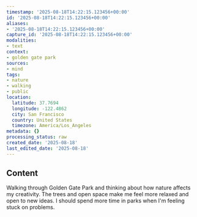 ```yaml
---
timestamp: '2025-08-18T14:22:15.123456+00:00'
id: '2025-08-18T14:22:15.123456+00:00'
aliases:
- '2025-08-18T14:22:15.123456+00:00'
capture_id: '2025-08-18T14:22:15.123456+00:00'
modalities:
- text
context:
- golden gate park
sources:
- mind
tags:
- nature
- walking
- public
location:
  latitude: 37.7694
  longitude: -122.4862
  city: San Francisco
  country: United States
  timezone: America/Los_Angeles
metadata: {}
processing_status: raw
created_date: '2025-08-18'
last_edited_date: '2025-08-18'
---
```

## Content
Walking through Golden Gate Park and thinking about how nature affects my creativity. The trees and open space make me feel more relaxed and open to new ideas. I should spend more time in parks when I'm feeling stuck on problems.
